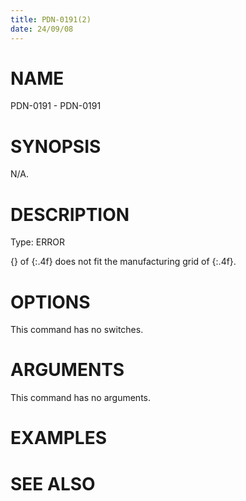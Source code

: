 ```yaml
---
title: PDN-0191(2)
date: 24/09/08
---
```


# NAME

PDN-0191 - PDN-0191

# SYNOPSIS

N/A.

# DESCRIPTION

Type: ERROR

{} of {:.4f} does not fit the manufacturing grid of {:.4f}.

# OPTIONS

This command has no switches.

# ARGUMENTS

This command has no arguments.

# EXAMPLES

# SEE ALSO
